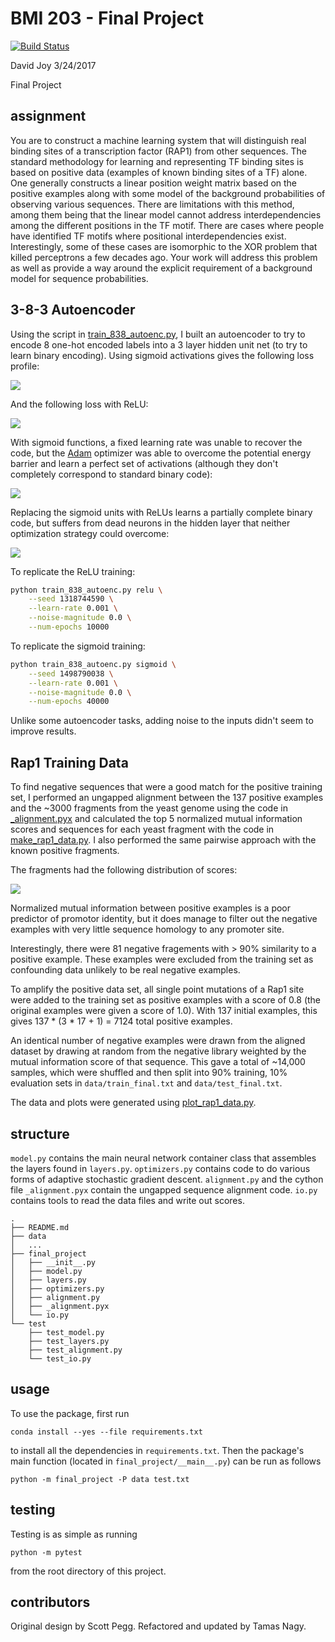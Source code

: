 # BMI 203 - Final Project

[![Build
Status](https://travis-ci.org/david-joy/bmi203-final.svg?branch=master)](https://travis-ci.org/david-joy/bmi203-final)

David Joy 3/24/2017<br/>

Final Project

## assignment

You are to construct a machine learning system that will distinguish real binding sites of a transcription factor (RAP1) from other sequences. The standard methodology for learning and representing TF binding sites is based on positive data (examples of known binding sites of a TF) alone. One generally constructs a linear position weight matrix based on the positive examples along with some model of the background probabilities of observing various sequences. There are limitations with this method, among them being that the linear model cannot address interdependencies among the different positions in the TF motif. There are cases where people have identified TF motifs where positional interdependencies exist. Interestingly, some of these cases are isomorphic to the XOR problem that killed perceptrons a few decades ago. Your work will address this problem as well as provide a way around the explicit requirement of a background model for sequence probabilities.

## 3-8-3 Autoencoder

Using the script in [train_838_autoenc.py](https://github.com/david-joy/bmi203-final/blob/master/train_838_autoenc.py), I built an autoencoder to try to encode 8 one-hot encoded labels into a 3 layer hidden unit net (to try to learn binary encoding). Using sigmoid activations gives the following loss profile:

<img src="plots/autoencoder_838_sigmoid_loss.png"><br />

And the following loss with ReLU:

<img src="plots/autoencoder_838_relu_loss.png"><br />

With sigmoid functions, a fixed learning rate was unable to recover the code, but the [Adam](https://github.com/david-joy/bmi203-final/blob/master/final_project/optimizers.py#L48) optimizer was able to overcome the potential energy barrier and learn a perfect set of activations (although they don't completely correspond to standard binary code):

<img src="plots/autoencoder_838_sigmoid_code.png"><br />

Replacing the sigmoid units with ReLUs learns a partially complete binary code, but suffers from dead neurons in the hidden layer that neither optimization strategy could overcome:

<img src="plots/autoencoder_838_relu_code.png"><br />

To replicate the ReLU training:<br />

```bash
python train_838_autoenc.py relu \
    --seed 1318744590 \
    --learn-rate 0.001 \
    --noise-magnitude 0.0 \
    --num-epochs 10000
```

To replicate the sigmoid training:

```bash
python train_838_autoenc.py sigmoid \
    --seed 1498790038 \
    --learn-rate 0.001 \
    --noise-magnitude 0.0 \
    --num-epochs 40000
```

Unlike some autoencoder tasks, adding noise to the inputs didn't seem to improve results.

## Rap1 Training Data

To find negative sequences that were a good match for the positive training set, I performed an ungapped alignment between the 137 positive examples and the ~3000 fragments from the yeast genome using the code in [_alignment.pyx](https://github.com/david-joy/bmi203-final/blob/master/final_project/_alignment.pyx) and calculated the top 5 normalized mutual information scores and sequences for each yeast fragment with the code in [make_rap1_data.py](https://github.com/david-joy/bmi203-final/blob/master/make_rap1_data.py). I also performed the same pairwise approach with the known positive fragments.

The fragments had the following distribution of scores:

<img src="plots/align_score_dist.png"><br />

Normalized mutual information between positive examples is a poor predictor of promotor identity, but it does manage to filter out the negative examples with very little sequence homology to any promoter site.

Interestingly, there were 81 negative fragements with > 90% similarity to a positive example. These examples were excluded from the training set as confounding data unlikely to be real negative examples.

To amplify the positive data set, all single point mutations of a Rap1 site were added to the training set as positive examples with a score of 0.8 (the original examples were given a score of 1.0). With 137 initial examples, this gives 137 * (3 * 17 + 1) = 7124 total positive examples.

An identical number of negative examples were drawn from the aligned dataset by drawing at random from the negative library weighted by the mutual information score of that sequence. This gave a total of ~14,000 samples, which were shuffled and then split into 90% training, 10% evaluation sets in `data/train_final.txt` and `data/test_final.txt`.

The data and plots were generated using [plot_rap1_data.py](https://github.com/david-joy/bmi203-final/blob/master/plot_rap1_data.py).

## structure

`model.py` contains the main neural network container class that assembles the layers found in `layers.py`. `optimizers.py` contains code to do various forms of adaptive stochastic gradient descent. `alignment.py` and the cython file `_alignment.pyx` contain the ungapped sequence alignment code. `io.py` contains tools to read the data files and write out scores. 

```
.
├── README.md
├── data
│   ...
├── final_project
│   ├── __init__.py
│   ├── model.py
│   ├── layers.py
│   ├── optimizers.py
│   ├── alignment.py
│   ├── _alignment.pyx
│   └── io.py
└── test
    ├── test_model.py
    ├── test_layers.py
    ├── test_alignment.py
    └── test_io.py
```

## usage

To use the package, first run

```
conda install --yes --file requirements.txt
```

to install all the dependencies in `requirements.txt`. Then the package's
main function (located in `final_project/__main__.py`) can be run as
follows

```
python -m final_project -P data test.txt
```

## testing

Testing is as simple as running

```
python -m pytest
```

from the root directory of this project.


## contributors

Original design by Scott Pegg. Refactored and updated by Tamas Nagy.
